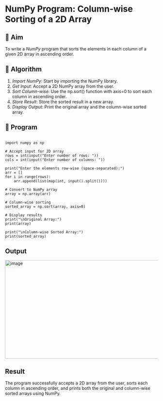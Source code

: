# NumPy Program: Column-wise Sorting of a 2D Array

## 🎯 Aim
To write a *NumPy* program that sorts the elements in each column of a given 2D array in ascending order.

## 🧠 Algorithm

1. *Import NumPy*: Start by importing the NumPy library.
2. *Get Input*: Accept a 2D NumPy array from the user.
3. *Sort Column-wise*: Use the np.sort() function with axis=0 to sort each column in ascending order.
4. *Store Result*: Store the sorted result in a new array.
5. *Display Output*: Print the original array and the column-wise sorted array.

## 🧾 Program
```

import numpy as np

# Accept input for 2D array
rows = int(input("Enter number of rows: "))
cols = int(input("Enter number of columns: "))

print("Enter the elements row-wise (space-separated):")
arr = []
for i in range(rows):
    arr.append(list(map(int, input().split())))

# Convert to NumPy array
array = np.array(arr)

# Column-wise sorting
sorted_array = np.sort(array, axis=0)

# Display results
print("\nOriginal Array:")
print(array)

print("\nColumn-wise Sorted Array:")
print(sorted_array)

```


## Output
<img width="556" height="324" alt="image" src="https://github.com/user-attachments/assets/71b611b1-9f43-4f95-b3ab-ef25d76c19a5" />



## Result
The program successfully accepts a 2D array from the user, sorts each column in ascending order, and prints both the original and column-wise sorted arrays using NumPy.
